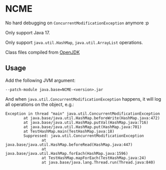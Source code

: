 
# NCME

No hard debugging on `ConcurrentModificationException` anymore :p

Only support Java 17.

Only support `java.util.HashMap`, `java.util.ArrayList` operations.

Class files compiled from [OpenJDK](https://github.com/openjdk)

## Usage

Add the following JVM argument:
```
--patch-module java.base=NCME-<version>.jar
```

And when `java.util.ConcurrentModificationException` happens, it will log all operations on the object, e.g.:
```
Exception in thread "main" java.util.ConcurrentModificationException
        at java.base/java.util.HashMap.beforeWrite(HashMap.java:472)
        at java.base/java.util.HashMap.putVal(HashMap.java:716)
        at java.base/java.util.HashMap.put(HashMap.java:701)
        at TestHashMap.main(TestHashMap.java:18)
        Suppressed: java.util.ConcurrentModificationException
                at java.base/java.util.HashMap.beforeRead(HashMap.java:447)
                at java.base/java.util.HashMap.forEach(HashMap.java:1596)
                at TestHashMap.mapForEach(TestHashMap.java:24)
                at java.base/java.lang.Thread.run(Thread.java:840)
```

